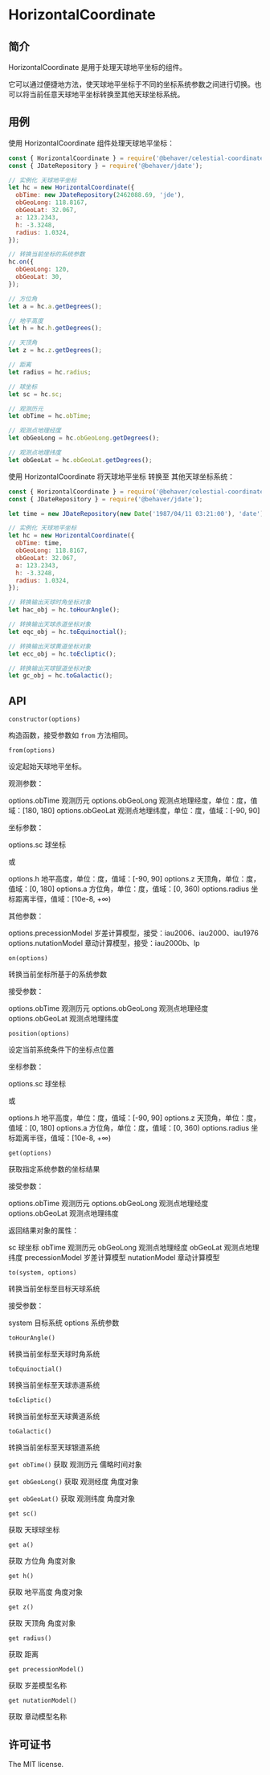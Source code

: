 # HorizontalCoordinate

## 简介

HorizontalCoordinate 是用于处理天球地平坐标的组件。

它可以通过便捷地方法，使天球地平坐标于不同的坐标系统参数之间进行切换。也可以将当前任意天球地平坐标转换至其他天球坐标系统。

## 用例

使用 HorizontalCoordinate 组件处理天球地平坐标：

```js
const { HorizontalCoordinate } = require('@behaver/celestial-coordinate');
const { JDateRepository } = require('@behaver/jdate');

// 实例化 天球地平坐标
let hc = new HorizontalCoordinate({
  obTime: new JDateRepository(2462088.69, 'jde'),
  obGeoLong: 118.8167,
  obGeoLat: 32.067,
  a: 123.2343,
  h: -3.3248,
  radius: 1.0324,
});

// 转换当前坐标的系统参数
hc.on({
  obGeoLong: 120,
  obGeoLat: 30,
});

// 方位角
let a = hc.a.getDegrees();

// 地平高度
let h = hc.h.getDegrees();

// 天顶角
let z = hc.z.getDegrees();

// 距离
let radius = hc.radius;

// 球坐标
let sc = hc.sc;

// 观测历元
let obTime = hc.obTime;

// 观测点地理经度
let obGeoLong = hc.obGeoLong.getDegrees();

// 观测点地理纬度
let obGeoLat = hc.obGeoLat.getDegrees();
```

使用 HorizontalCoordinate 将天球地平坐标 转换至 其他天球坐标系统：

```js
const { HorizontalCoordinate } = require('@behaver/celestial-coordinate');
const { JDateRepository } = require('@behaver/jdate');

let time = new JDateRepository(new Date('1987/04/11 03:21:00'), 'date');

// 实例化 天球地平坐标
let hc = new HorizontalCoordinate({
  obTime: time,
  obGeoLong: 118.8167,
  obGeoLat: 32.067,
  a: 123.2343,
  h: -3.3248,
  radius: 1.0324,
});

// 转换输出天球时角坐标对象
let hac_obj = hc.toHourAngle();

// 转换输出天球赤道坐标对象
let eqc_obj = hc.toEquinoctial();

// 转换输出天球黄道坐标对象
let ecc_obj = hc.toEcliptic();

// 转换输出天球银道坐标对象
let gc_obj = hc.toGalactic();
```

## API

`constructor(options)`

构造函数，接受参数如 `from` 方法相同。

`from(options)`

设定起始天球地平坐标。

观测参数：

options.obTime 观测历元
options.obGeoLong 观测点地理经度，单位：度，值域：[180, 180]
options.obGeoLat 观测点地理纬度，单位：度，值域：[-90, 90]

坐标参数：

options.sc 球坐标

或

options.h 地平高度，单位：度，值域：[-90, 90]
options.z 天顶角，单位：度，值域：[0, 180]
options.a 方位角，单位：度，值域：[0, 360)
options.radius 坐标距离半径，值域：[10e-8, +∞)

其他参数：

options.precessionModel 岁差计算模型，接受：iau2006、iau2000、iau1976
options.nutationModel 章动计算模型，接受：iau2000b、lp

`on(options)`

转换当前坐标所基于的系统参数

接受参数：

options.obTime 观测历元
options.obGeoLong 观测点地理经度
options.obGeoLat 观测点地理纬度

`position(options)`

设定当前系统条件下的坐标点位置

坐标参数：

options.sc 球坐标

或

options.h 地平高度，单位：度，值域：[-90, 90]
options.z 天顶角，单位：度，值域：[0, 180]
options.a 方位角，单位：度，值域：[0, 360)
options.radius 坐标距离半径，值域：[10e-8, +∞)

`get(options)`

获取指定系统参数的坐标结果

接受参数：

options.obTime 观测历元
options.obGeoLong 观测点地理经度
options.obGeoLat 观测点地理纬度

返回结果对象的属性：

sc 球坐标
obTime 观测历元
obGeoLong 观测点地理经度
obGeoLat 观测点地理纬度
precessionModel 岁差计算模型
nutationModel 章动计算模型

`to(system, options)`

转换当前坐标至目标天球系统

接受参数：

system 目标系统
options 系统参数

`toHourAngle()`

转换当前坐标至天球时角系统

`toEquinoctial()`

转换当前坐标至天球赤道系统

`toEcliptic()`

转换当前坐标至天球黄道系统

`toGalactic()`

转换当前坐标至天球银道系统

`get obTime()`
获取 观测历元 儒略时间对象

`get obGeoLong()`
获取 观测经度 角度对象

`get obGeoLat()`
获取 观测纬度 角度对象

`get sc()`

获取 天球球坐标

`get a()`

获取 方位角 角度对象

`get h()`

获取 地平高度 角度对象

`get z()`

获取 天顶角 角度对象

`get radius()`

获取 距离

`get precessionModel()`

获取 岁差模型名称

`get nutationModel()`

获取 章动模型名称

## 许可证书

The MIT license.